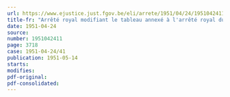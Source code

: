 ```yaml
---
url: https://www.ejustice.just.fgov.be/eli/arrete/1951/04/24/1951042411/justel
title-fr: "Arrêté royal modifiant le tableau annexé à l'arrêté royal du 13 octobre 1937, mentionnant les routes ou sections de routes de l'Etat dans la province de Flandre orientale pour lesquelles il y a lieu de réduire ou de supprimer la zone de recul"
date: 1951-04-24
source:
number: 1951042411
page: 3718
case: 1951-04-24/41
publication: 1951-05-14
starts:
modifies:
pdf-original:
pdf-consolidated:
---
```


